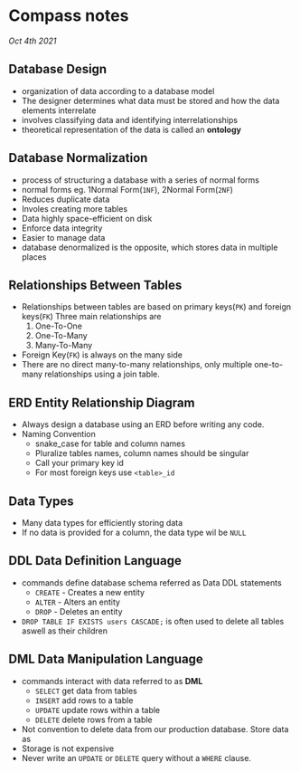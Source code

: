 # Compass notes
*Oct 4th 2021*
## Database Design
  * organization of data according to a database model
  * The designer determines what data must be stored and how the data elements interrelate
  * involves classifying data and identifying interrelationships
  * theoretical representation of the data is called an **ontology**
## Database Normalization
  * process of structuring a database with a series of normal forms
  * normal forms eg. 1Normal Form(`1NF`), 2Normal Form(`2NF`)
  * Reduces duplicate data
  * Involes creating more tables
  * Data highly space-efficient on disk
  * Enforce data integrity
  * Easier to manage data
  * database denormalized is the opposite, which stores data in multiple places
## Relationships Between Tables
  * Relationships between tables are based on primary keys(`PK`) and foreign keys(`FK`) Three main relationships are
    1. One-To-One
    2. One-To-Many
    3. Many-To-Many
  * Foreign Key(`FK`) is always on the many side
  * There are no direct many-to-many relationships, only multiple one-to-many relationships using a join table.
## ERD Entity Relationship Diagram
  * Always design a database using an ERD before writing any code.
  * Naming Convention
    * snake_case for table and column names
    * Pluralize tables names, column names should be singular
    * Call your primary key id
    * For most foreign keys use `<table>_id`
## Data Types
  * Many data types for efficiently storing data
  * If no data is provided for a column, the data type wil be `NULL`
## DDL Data Definition Language
  * commands define database schema referred as Data DDL statements 
    * `CREATE` - Creates a new entity
    * `ALTER` - Alters an entity
    * `DROP` - Deletes an entity
  * `DROP TABLE IF EXISTS users CASCADE;` is often used to delete all tables aswell as their children
## DML Data Manipulation Language
  * commands interact with data referred to as **DML**
    * `SELECT` get data from tables
    * `INSERT` add rows to a table
    * `UPDATE` update rows within a table
    * `DELETE` delete rows from a table
  * Not convention to delete data from our production database. Store data as 
  * Storage is not expensive
  * Never write an `UPDATE` or `DELETE` query without a `WHERE` clause.
